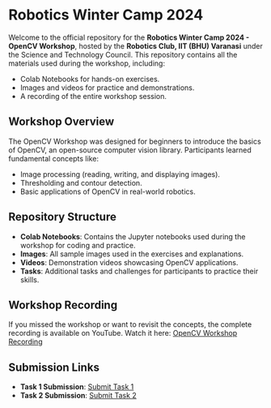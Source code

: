 # Robotics Winter Camp 2024

Welcome to the official repository for the **Robotics Winter Camp 2024 - OpenCV Workshop**, hosted by the **Robotics Club, IIT (BHU) Varanasi** under the Science and Technology Council. This repository contains all the materials used during the workshop, including:

- Colab Notebooks for hands-on exercises.
- Images and videos for practice and demonstrations.
- A recording of the entire workshop session.

## Workshop Overview

The OpenCV Workshop was designed for beginners to introduce the basics of OpenCV, an open-source computer vision library. Participants learned fundamental concepts like:

- Image processing (reading, writing, and displaying images).
- Thresholding and contour detection.
- Basic applications of OpenCV in real-world robotics.

## Repository Structure

- **Colab Notebooks**: Contains the Jupyter notebooks used during the workshop for coding and practice.
- **Images**: All sample images used in the exercises and explanations.
- **Videos**: Demonstration videos showcasing OpenCV applications.
- **Tasks**: Additional tasks and challenges for participants to practice their skills.

## Workshop Recording

If you missed the workshop or want to revisit the concepts, the complete recording is available on YouTube. Watch it here: [OpenCV Workshop Recording](https://youtu.be/AnBlULS4haA)

## Submission Links

- **Task 1 Submission**: [Submit Task 1](https://docs.google.com/forms/d/e/1FAIpQLSfsyBjQauKvKUIoDAWa0zCnrWxvl1I77qPDPxVBkHUMM3dRzg/viewform?usp=sharing)  
- **Task 2 Submission**: [Submit Task 2](https://docs.google.com/forms/d/e/1FAIpQLSdD8lWBo7fHTWjOmAVVIKcBE8cQCbEF7Rgw3YnM8sjkpAuptw/viewform?usp=sharing)
